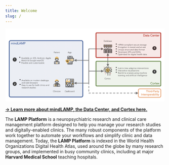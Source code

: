 ```yaml
---
title: Welcome
slug: /
---
```


![](assets/LAMP_Overview.png)

**[→ Learn more about mindLAMP, the Data Center, and Cortex here.](./lamp_data_cortex.md)**

The **LAMP Platform** is a neuropsychiatric research and clinical care management platform designed to help you manage your research studies and digitally-enabled clinics. The many robust components of the platform work together to automate your workflows and simplify clinic and data management. Today, the **LAMP Platform** is indexed in the World Health Organizations Digital Health Atlas, used around the globe by many research groups, and implemented in busy community clinics, including at major **Harvard Medical School** teaching hospitals.
